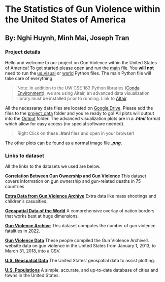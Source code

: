# The Statistics of Gun Violence within the United States of America 
## By: Nghi Huynh, Minh Mai, Joseph Tran

### Project details
Hello and welcome to our project on Gun Violence within the United States of America!
To get started please open and run the [main](main.py) file. You **will not** need to run the [us_visual](us_visual.py) or [world](world.py) Python files.
The main Python file will take care of everything. 
>Note: In addition to the UW CSE 163 Python libraries ([Conda Environment](https://courses.cs.washington.edu/courses/cse163/software/environment.yaml)), we are using Altair,
an advanced data visualization library must be installed prior to running.
Link to [Altair](https://altair-viz.github.io/getting_started/installation.html).

All the necessaray data files are located on [Google Drive](https://drive.google.com/file/d/15ipa5Hu7dV4ZeoZmh1Y_ij1Q6gtdCn72/view?usp=share_link). Please add the files to the [project_data](./project_data/) folder and you're ready to go!
All plots will output into the [Output](./Output/) folder. The advanced visualization plots are in a ***.html*** format which
allow for easy access (no special software needed).
>Right Click on these **.html** files and open in your browser!

The other plots can be found as a normal image file ***.png***.
<br/>
### Links to dataset
All the links to the datasets we used are below.

[**Correlation Between Gun Ownership and Gun Violence**](https://www.openintro.org/book/statdata/index.php?data=gun_violence)
This dataset covers information on gun ownership and gun-related deaths in 75 countries. 

[**Extra Data from Gun Violence Archive**](https://www.gunviolencearchive.org/reports) 
Extra data like mass shootings and children’s casualties. 

[**Geospatial Data of the World**](https://hub.arcgis.com/datasets/CESJ::world-countries/explore?location=44.064379%2C44.250531%2C2.39)
A comprehensive overlay of nation borders that works best at huge dimensions. 

[**Gun Violence Archive**](https://www.gunviolencearchive.org/reports/number-of-gun-deaths) 
This dataset computes the number of gun violence fatalities in 2022. 

[**Gun Violence Data**](https://github.com/jamesqo/gun-violence-data) 
These people compiled the Gun Violence Archive’s website data on gun violence in the United States
from January 1, 2013, to March 31, 2018, into a CSV. 

[**U.S. Geospatial Data**](https://hub.arcgis.com/datasets/CMHS::states-shapefile/explore?location=32.737707%2C57.339835%2C4.00&showTable=true) 
The United States’ geospatial data to assist plotting. 

[**U.S. Populations**](https://simplemaps.com/data/us-cities) 
A simple, accurate, and up-to-date database of cities and towns in the United States. 
